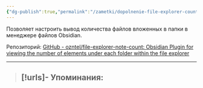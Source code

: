 ```yaml
---
{"dg-publish":true,"permalink":"/zametki/dopolnenie-file-explorer-count/","created":"2024-07-15 20:27"}
---
```


Позволяет настроить вывод количества файлов вложенных в папки в менеджере файлов Obsidian.

Репозиторий: [GitHub - ozntel/file-explorer-note-count: Obsidian Plugin for viewing the number of elements under each folder within the file explorer](https://github.com/ozntel/file-explorer-note-count)

---
> [!urls]- Упоминания:
> - 